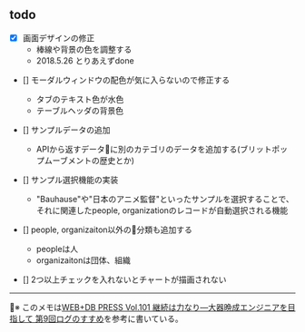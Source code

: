 ## todo

- [x] 画面デザインの修正
  - 棒線や背景の色を調整する
  - 2018.5.26 とりあえずdone

- [] モーダルウィンドウの配色が気に入らないので修正する
  - タブのテキスト色が水色
  - テーブルヘッダの背景色

- [] サンプルデータの追加
  - APIから返すデータに別のカテゴリのデータを追加する(ブリットポップムーブメントの歴史とか)

- [] サンプル選択機能の実装
  - "Bauhause"や"日本のアニメ監督"といったサンプルを選択することで、それに関連したpeople, organizationのレコードが自動選択される機能

- [] people, organizaiton以外の分類も追加する
  - peopleは人
  - organizaitonは団体、組織

- [] 2つ以上チェックを入れないとチャートが描画されない


--- 

※ このメモは[WEB+DB PRESS Vol.101 継続は力なり―大器晩成エンジニアを目指して
第9回ログのすすめ](http://gihyo.jp/dev/serial/01/continue-power/0009)を参考に書いている。


 